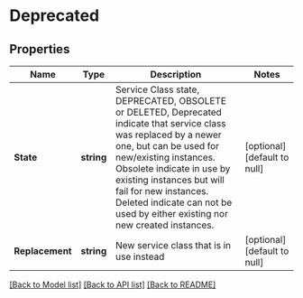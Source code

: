 # Deprecated

## Properties
Name | Type | Description | Notes
------------ | ------------- | ------------- | -------------
**State** | **string** | Service Class state, DEPRECATED, OBSOLETE or DELETED, Deprecated indicate that service class was replaced by a newer one, but can be used for new/existing instances. Obsolete indicate in use by existing instances but will fail for new instances. Deleted indicate can not be used by either existing nor new created instances. | [optional] [default to null]
**Replacement** | **string** | New service class that is in use instead | [optional] [default to null]

[[Back to Model list]](../README.md#documentation-for-models) [[Back to API list]](../README.md#documentation-for-api-endpoints) [[Back to README]](../README.md)


